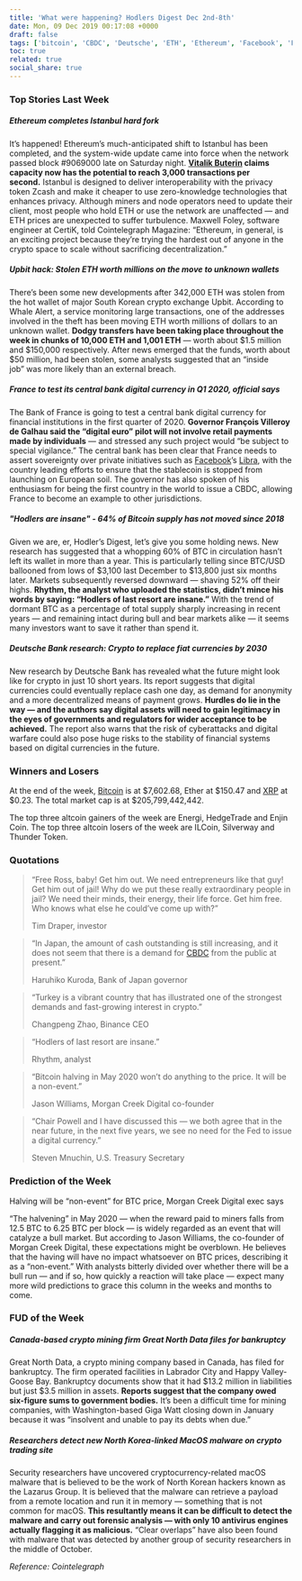 ```yaml
---
title: 'What were happening? Hodlers Digest Dec 2nd-8th'
date: Mon, 09 Dec 2019 00:17:08 +0000
draft: false
tags: ['bitcoin', 'CBDC', 'Deutsche', 'ETH', 'Ethereum', 'Facebook', 'France', 'Hodlers Digest', 'Istanbul', 'Libra', 'News', 'News and Announcement', 'Research', 'Upbit', 'Vitalik Buterin', 'XRP']
toc: true
related: true
social_share: true
---
```


### Top Stories Last Week

##### Ethereum completes Istanbul hard fork

It’s happened! Ethereum’s much-anticipated shift to Istanbul has been completed, and the system-wide update came into force when the network passed block #9069000 late on Saturday night. **[Vitalik Buterin](/tags/vitalik-buterin) claims capacity now has the potential to reach 3,000 transactions per second.** Istanbul is designed to deliver interoperability with the privacy token Zcash and make it cheaper to use zero-knowledge technologies that enhances privacy. Although miners and node operators need to update their client, most people who hold ETH or use the network are unaffected — and ETH prices are unexpected to suffer turbulence. Maxwell Foley, software engineer at CertiK, told Cointelegraph Magazine: “Ethereum, in general, is an exciting project because they’re trying the hardest out of anyone in the crypto space to scale without sacrificing decentralization.”

##### Upbit hack: Stolen ETH worth millions on the move to unknown wallets

There’s been some new developments after 342,000 ETH was stolen from the hot wallet of major South Korean crypto exchange Upbit. According to Whale Alert, a service monitoring large transactions, one of the addresses involved in the theft has been moving ETH worth millions of dollars to an unknown wallet. **Dodgy transfers have been taking place throughout the week in chunks of 10,000 ETH and 1,001 ETH** — worth about $1.5 million and $150,000 respectively. After news emerged that the funds, worth about $50 million, had been stolen, some analysts suggested that an “inside job” was more likely than an external breach.

##### France to test its central bank digital currency in Q1 2020, official says

The Bank of France is going to test a central bank digital currency for financial institutions in the first quarter of 2020. **Governor François Villeroy de Galhau said the “digital euro” pilot will not involve retail payments made by individuals** — and stressed any such project would “be subject to special vigilance.” The central bank has been clear that France needs to assert sovereignty over private initiatives such as [Facebook](/tags/facebook)’s [Libra](/tags/libra), with the country leading efforts to ensure that the stablecoin is stopped from launching on European soil. The governor has also spoken of his enthusiasm for being the first country in the world to issue a CBDC, allowing France to become an example to other jurisdictions.

##### "Hodlers are insane" - 64% of Bitcoin supply has not moved since 2018

Given we are, er, Hodler’s Digest, let’s give you some holding news. New research has suggested that a whopping 60% of BTC in circulation hasn’t left its wallet in more than a year. This is particularly telling since BTC/USD ballooned from lows of $3,100 last December to $13,800 just six months later. Markets subsequently reversed downward — shaving 52% off their highs. **Rhythm, the analyst who uploaded the statistics, didn’t mince his words by saying: “Hodlers of last resort are insane.”** With the trend of dormant BTC as a percentage of total supply sharply increasing in recent years — and remaining intact during bull and bear markets alike — it seems many investors want to save it rather than spend it.

##### Deutsche Bank research: Crypto to replace fiat currencies by 2030

New research by Deutsche Bank has revealed what the future might look like for crypto in just 10 short years. Its report suggests that digital currencies could eventually replace cash one day, as demand for anonymity and a more decentralized means of payment grows. **Hurdles do lie in the way — and the authors say digital assets will need to gain legitimacy in the eyes of governments and regulators for wider acceptance to be achieved.** The report also warns that the risk of cyberattacks and digital warfare could also pose huge risks to the stability of financial systems based on digital currencies in the future.

### Winners and Losers

At the end of the week, [Bitcoin](/tags/bitcoin) is at $7,602.68, Ether at $150.47 and [XRP](/tags/xrp) at $0.23. The total market cap is at $205,799,442,442.

The top three altcoin gainers of the week are Energi, HedgeTrade and Enjin Coin. The top three altcoin losers of the week are ILCoin, Silverway and Thunder Token.

### Quotations

> “Free Ross, baby! Get him out. We need entrepreneurs like that guy! Get him out of jail! Why do we put these really extraordinary people in jail? We need their minds, their energy, their life force. Get him free. Who knows what else he could’ve come up with?”
> 
> Tim Draper, investor

> “In Japan, the amount of cash outstanding is still increasing, and it does not seem that there is a demand for [CBDC](/tags/cbdc) from the public at present.”
> 
> Haruhiko Kuroda, Bank of Japan governor

> “Turkey is a vibrant country that has illustrated one of the strongest demands and fast-growing interest in crypto.”
> 
> Changpeng Zhao, Binance CEO

> “Hodlers of last resort are insane.”
> 
> Rhythm, analyst

> “Bitcoin halving in May 2020 won’t do anything to the price. It will be a non-event.”
> 
> Jason Williams, Morgan Creek Digital co-founder

> “Chair Powell and I have discussed this — we both agree that in the near future, in the next five years, we see no need for the Fed to issue a digital currency.”
> 
> Steven Mnuchin, U.S. Treasury Secretary

### Prediction of the Week

Halving will be “non-event” for BTC price, Morgan Creek Digital exec says

“The halvening” in May 2020 — when the reward paid to miners falls from 12.5 BTC to 6.25 BTC per block — is widely regarded as an event that will catalyze a bull market. But according to Jason Williams, the co-founder of Morgan Creek Digital, these expectations might be overblown. He believes that the having will have no impact whatsoever on BTC prices, describing it as a “non-event.” With analysts bitterly divided over whether there will be a bull run — and if so, how quickly a reaction will take place — expect many more wild predictions to grace this column in the weeks and months to come.

### FUD of the Week

##### Canada-based crypto mining firm Great North Data files for bankruptcy

Great North Data, a crypto mining company based in Canada, has filed for bankruptcy. The firm operated facilities in Labrador City and Happy Valley-Goose Bay. Bankruptcy documents show that it had $13.2 million in liabilities but just $3.5 million in assets. **Reports suggest that the company owed six-figure sums to government bodies.** It’s been a difficult time for mining companies, with Washington-based Giga Watt closing down in January because it was “insolvent and unable to pay its debts when due.”

##### Researchers detect new North Korea-linked MacOS malware on crypto trading site

Security researchers have uncovered cryptocurrency-related macOS malware that is believed to be the work of North Korean hackers known as the Lazarus Group. It is believed that the malware can retrieve a payload from a remote location and run it in memory — something that is not common for macOS. **This resultantly means it can be difficult to detect the malware and carry out forensic analysis — with only 10 antivirus engines actually flagging it as malicious.** “Clear overlaps” have also been found with malware that was detected by another group of security researchers in the middle of October.

_Reference: Cointelegraph_
